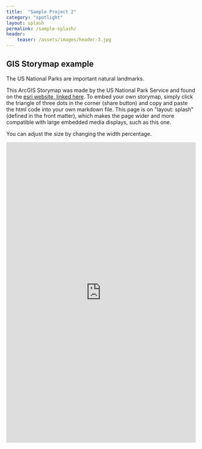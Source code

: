 ```yaml
---
title:  "Sample Project 2"
category: "spotlight"
layout: splash
permalink: /sample-splash/
header:
    teaser: /assets/images/header-3.jpg
---
```


## GIS Storymap example

The US National Parks are important natural landmarks. 

This ArcGIS Storymap was made by the US National Park Service and found on the [esri website, linked here](https://storymaps.arcgis.com/). To embed your own storymap, simply click the triangle of three dots in the corner (share button) and copy and paste the html code into your own markdown file. This page is on "layout: splash" (defined in the front matter), which makes the page wider and more compatible with large embedded media displays, such as this one.

You can adjust the size by changing the width percentage.

 <iframe width="100%" height="800" src="https://story.maps.arcgis.com/apps/Cascade/index.html?appid=f4fd10e5f8d24d0eb7a02e33fa4c03f5" frameborder="0" scrolling="yes"> 
    

  
